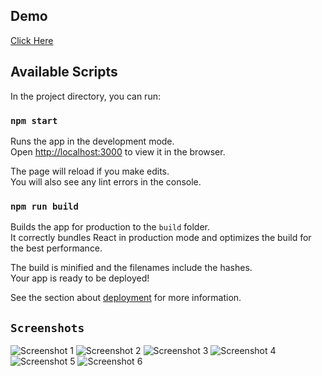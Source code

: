 ## Demo

[Click Here ](http://dcs-frontend-ztuba.s3-website-us-east-1.amazonaws.com/)

## Available Scripts

In the project directory, you can run:

### `npm start`

Runs the app in the development mode.<br />
Open [http://localhost:3000](http://localhost:3000) to view it in the browser.

The page will reload if you make edits.<br />
You will also see any lint errors in the console.

### `npm run build`

Builds the app for production to the `build` folder.<br />
It correctly bundles React in production mode and optimizes the build for the best performance.

The build is minified and the filenames include the hashes.<br />
Your app is ready to be deployed!

See the section about [deployment](https://facebook.github.io/create-react-app/docs/deployment) for more information.

## `Screenshots`

![Screenshot 1](https://github.com/zurez/dcs-frontend/blob/master/screenshots/S0.jpg)
![Screenshot 2](https://github.com/zurez/dcs-frontend/blob/master/screenshots/S1.jpg)
![Screenshot 3](https://github.com/zurez/dcs-frontend/blob/master/screenshots/S2.jpg)
![Screenshot 4](https://github.com/zurez/dcs-frontend/blob/master/screenshots/S3.jpg)
![Screenshot 5](https://github.com/zurez/dcs-frontend/blob/master/screenshots/S4.jpg)
![Screenshot 6](https://github.com/zurez/dcs-frontend/blob/master/screenshots/S5.jpg)
